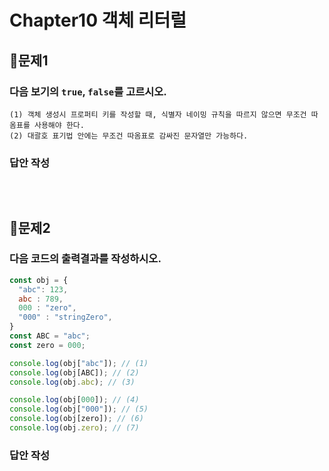 # Chapter10 객체 리터럴
## 📌문제1
### 다음 보기의 `true`, `false`를 고르시오.
```
(1) 객체 생성시 프로퍼티 키를 작성할 때, 식별자 네이밍 규칙을 따르지 않으면 무조건 따옴표를 사용해야 한다.
(2) 대괄호 표기법 안에는 무조건 따옴표로 감싸진 문자열만 가능하다.
```
### 답안 작성
```
```

<br>

## 📌문제2
### 다음 코드의 출력결과를 작성하시오.
```js
const obj = {
  "abc": 123,
  abc : 789,
  000 : "zero",
  "000" : "stringZero",
}
const ABC = "abc";
const zero = 000;

console.log(obj["abc"]); // (1)
console.log(obj[ABC]); // (2)
console.log(obj.abc); // (3)

console.log(obj[000]); // (4)
console.log(obj["000"]); // (5)
console.log(obj[zero]); // (6)
console.log(obj.zero); // (7)
```
### 답안 작성
```
```

<br>
